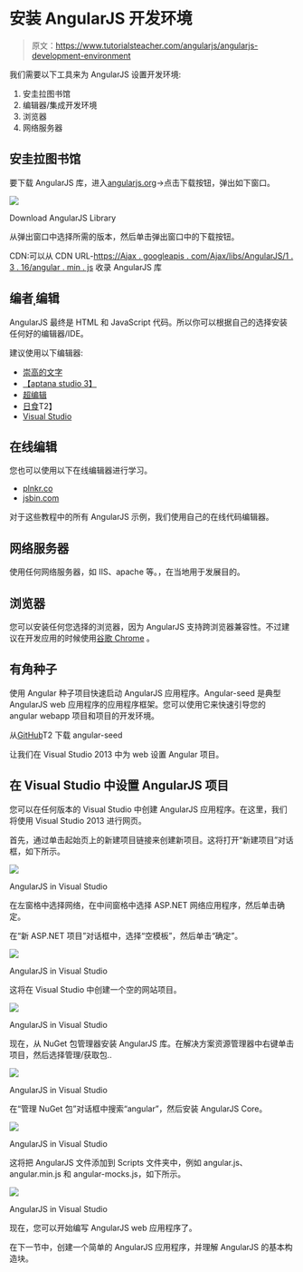 # 安装 AngularJS 开发环境

> 原文：<https://www.tutorialsteacher.com/angularjs/angularjs-development-environment>

我们需要以下工具来为 AngularJS 设置开发环境:

1.  安圭拉图书馆
2.  编辑器/集成开发环境
3.  浏览器
4.  网络服务器

## 安圭拉图书馆

要下载 AngularJS 库，进入[angularjs.org](https://angularjs.org)->点击下载按钮，弹出如下窗口。

[![](img/4669b0eec6d569e1ef232e875ae19408.png)](../../Content/images/ng/setup-env-1.png)

Download AngularJS Library



从弹出窗口中选择所需的版本，然后单击弹出窗口中的下载按钮。

CDN:可以从 CDN URL-[https://Ajax . googleapis . com/Ajax/libs/AngularJS/1 . 3 . 16/angular . min . js](https://ajax.googleapis.com/ajax/libs/angularjs/1.3.16/angular.min.js) 收录 AngularJS 库

## 编者ˌ编辑

AngularJS 最终是 HTML 和 JavaScript 代码。所以你可以根据自己的选择安装任何好的编辑器/IDE。

建议使用以下编辑器:

*   [崇高的文字](https://www.sublimetext.com/)
*   [【aptana studio 3】](http://www.aptana.com)
*   [超编辑](http://www.ultraedit.com)
*   [日食](https://eclipse.org)T2】
*   [Visual Studio](https://www.visualstudio.com)

## 在线编辑

您也可以使用以下在线编辑器进行学习。

*   [plnkr.co](http://plnkr.co)
*   [jsbin.com](http://jsbin.com)

对于这些教程中的所有 AngularJS 示例，我们使用自己的在线代码编辑器。

## 网络服务器

使用任何网络服务器，如 IIS、apache 等。，在当地用于发展目的。

## 浏览器

您可以安装任何您选择的浏览器，因为 AngularJS 支持跨浏览器兼容性。不过建议在开发应用的时候使用[谷歌 Chrome](https://www.google.com/chrome/) 。

## 有角种子

使用 Angular 种子项目快速启动 AngularJS 应用程序。Angular-seed 是典型 AngularJS web 应用程序的应用程序框架。您可以使用它来快速引导您的 angular webapp 项目和项目的开发环境。

从[GitHub](https://github.com/angular/angular-seed)T2 下载 angular-seed

让我们在 Visual Studio 2013 中为 web 设置 Angular 项目。

## 在 Visual Studio 中设置 AngularJS 项目

您可以在任何版本的 Visual Studio 中创建 AngularJS 应用程序。在这里，我们将使用 Visual Studio 2013 进行网页。

首先，通过单击起始页上的新建项目链接来创建新项目。这将打开“新建项目”对话框，如下所示。

[![](img/be86c063c02ff8d95e48753ec6d707c1.png)](../../Content/images/ng/setup-env-2.png)

AngularJS in Visual Studio



在左窗格中选择网络，在中间窗格中选择 ASP.NET 网络应用程序，然后单击确定。

在“新 ASP.NET 项目”对话框中，选择“空模板”，然后单击“确定”。

[![](img/92e02345bfe903ee198f1e2b97f533d4.png)](../../Content/images/ng/setup-env-3.png)

AngularJS in Visual Studio



这将在 Visual Studio 中创建一个空的网站项目。

[![](img/88c8f390424cbf4e8b9a7ab29243c63a.png)](../../Content/images/ng/setup-env-4.png)

AngularJS in Visual Studio



现在，从 NuGet 包管理器安装 AngularJS 库。在解决方案资源管理器中右键单击项目，然后选择管理/获取包..

[![](img/90548cf0ffc09fc0d9db7555ecf8b457.png)](../../Content/images/ng/setup-env-5.png)

AngularJS in Visual Studio



在“管理 NuGet 包”对话框中搜索“angular”，然后安装 AngularJS Core。

[![](img/81e2791c4aaf681dca76e9f6b4abd67f.png)](../../Content/images/ng/setup-env-6.png)

AngularJS in Visual Studio



这将把 AngularJS 文件添加到 Scripts 文件夹中，例如 angular.js、angular.min.js 和 angular-mocks.js，如下所示。

[![](img/b2cec9e81008d40ad8991ad5b8427085.png)](../../Content/images/ng/setup-env-7.png)

AngularJS in Visual Studio



现在，您可以开始编写 AngularJS web 应用程序了。

在下一节中，创建一个简单的 AngularJS 应用程序，并理解 AngularJS 的基本构造块。